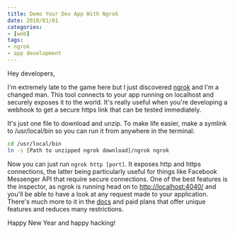 ```yaml
---
title: Demo Your Dev App With Ngrok
date: 2018/01/01
categories:
- [web]
tags:
- ngrok
- app development
---
```


Hey developers,

I'm extremely late to the game here but I just discovered [ngrok](https://ngrok.com/) and I'm a changed man. This tool connects to your app running on localhost and securely exposes it to the world. It's really useful when you're developing a webhook to get a secure https link that can be tested immediately.

It's just one file to download and unzip. To make life easier, make a symlink to /usr/local/bin so you can run it from anywhere in the terminal:

```bash
cd /usr/local/bin
ln -s [Path to unzipped ngrok download]/ngrok ngrok
```

Now you can just run `ngrok http [port]`. It exposes http and https connections, the latter being particularly useful for things like Facebook Messenger API that require secure connections. One of the best features is the inspector, as ngrok is running head on to <http://localhost:4040/> and you'll be able to have a look at any request made to your application. There's much more to it in the [docs](https://ngrok.com/docs) and paid plans that offer unique features and reduces many restrictions.

Happy New Year and happy hacking!
